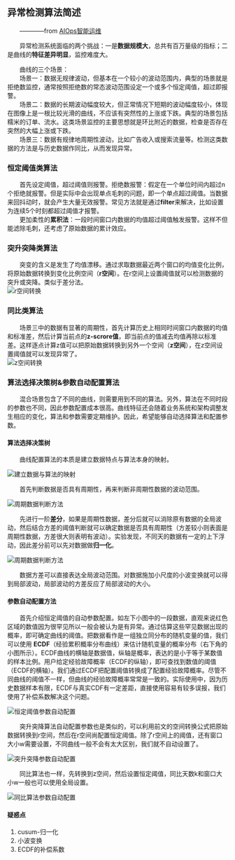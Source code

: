 ## 异常检测算法简述

　　————from [AIOps智能运维](https://mp.weixin.qq.com/s?__biz=MzUyMzA3MTY1NA==&mid=2247483953&idx=1&sn=a259fb48ac9fc097a95eee470f02cf13&chksm=f9c37bf8ceb4f2ee09d9dec2b15774a3686739812b76204ca5a8806189d74871434f63594011&mpshare=1&scene=1&srcid=0303RoucAK0617LdY1jGAuHj#rd)

　　异常检测系统面临的两个挑战：一是**数据规模大**，总共有百万量级的指标；二是曲线的**特征差异明显**，监控难度大。

　　曲线的三个场景：  
　　场景一：数据无规律波动，但基本在一个较小的波动范围内，典型的场景就是拒绝数监控，通常按照拒绝数的常态波动范围设定一个或多个恒定阈值，超过即报警。  
　　场景二：数据的长期波动幅度较大，但正常情况下短期的波动幅度较小，体现在图像上是一根比较光滑的曲线，不应该有突然性的上涨或下跌。典型的场景包括糯米的订单、流水。这类场景监控的主要思想就是环比附近的数据，检查是否存在突然的大幅上涨或下跌。  
　　场景三：数据有规律地周期性波动，比如广告收入或搜索流量等。检测这类数据的方法是与历史数据作同比，从而发现异常。

### 恒定阈值类算法

　　首先设定阈值，超过阈值则报警。拒绝数报警：假定在一个单位时间内超过n个拒绝就报警。但是实际中会出现单点毛刺的问题，即一个单点超过阈值。当数据来回抖动时，就会产生大量无效报警。常见方法就是通过**filter**来解决，比如设置为连续5个时刻都超过阈值才报警。  
　　更加柔性的**累积法**：一段时间窗口内数据的均值超过阈值触发报警。这样不但能滤除毛刺，还考虑了原始数据的累计效应。

### 突升突降类算法

　　突变的含义是发生了均值漂移。通过求取数据最近两个窗口的均值变化比例，将原始数据转换到变化比例空间（**r空间**）。在r空间上设置阈值就可以检测数据的突升或突降。类似于差分法。  
![r空间转换](imgs/640.webp)


### 同比类算法

　　场景三中的数据有显著的周期性，首先计算历史上相同时间窗口内数据的均值和标准差，然后计算当前点的**z-scrore值**，即当前点的值减去均值再除以标准差。这样逐点计算z值可以把原始数据转换到另外一个空间（**z空间**），在z空间设置阈值就可以发现异常了。  
![z空间转换](imgs/641.webp)

### 算法选择决策树&参数自动配置算法

　　混合场景包含了不同的曲线，则需要用到不同的算法。另外，算法在不同时段的参数也不同，因此参数配置成本很高。曲线特征还会随着业务系统和架构调整发生相应的变化，算法和参数需要定期维护。因此，希望能够自动选择算法和配置参数。

#### 算法选择决策树

　　曲线配置算法的本质是建立数据特点与算法本身的映射。

![建立数据与算法的映射](imgs/643.webp)

　　首先判断数据是否具有周期性，再来判断非周期性数据的波动范围。

![周期数据判断方法](imgs/642.webp)

　　先进行一阶**差分**，如果是周期性数据，差分后就可以消除原有数据的全局波动，然后结合方差的阈值判断就可以确定数据是否具有周期性（方差较小则表面是周期性数据，方差很大则表明有波动）。实验发现，不同天的数据有一定的上下浮动，因此差分前可以先对数据做**归一化**。

![周期数据判断方法](imgs/644.webp)

　　数据方差可以直接表达全局波动范围。对数据施加小尺度的小波变换就可以得到局部波动，局部波动的方差反应了局部波动的大小。

#### 参数自动配置方法

　　首先介绍恒定阈值的自动参数配置。如左下小图中的一段数据，直观来说红色区域的数值因为很罕见所以一般会被认为是有异常。通过估算这些罕见数据出现的概率，即可确定曲线的阈值。把数据看作是一组独立同分布的随机变量的值，我们可以使用 **ECDF**（经验累积概率分布曲线）来估计随机变量的概率分布（右下角的小图所示）。ECDF曲线的横轴是数据值，纵轴是概率，表达的是小于等于某数值的样本比例。用户给定经验故障概率（ECDF的纵轴），即可查找到数值的阈值（ECDF的横轴）。我们通过ECDF把配置阈值转换成了配置经验故障概率。尽管不同曲线的阈值不一样，但曲线的经验故障概率常常是一致的。实际使用中，因为历史数据样本有限，ECDF与真实CDF有一定差距，直接使用容易有较多误报，我们使用了补偿系数解决这个问题。

![恒定阈值参数自动配置](imgs/645.webp)

　　突升突降算法自动配置参数也是类似的，可以利用前文的空间转换公式把原始数据转换到r空间，然后在r空间尚配置恒定阈值。除了r空间上的阈值，还有窗口大小w需要设置，不同曲线一般不会有太大区别，我们就不自动设置了。

![突升突降参数自动配置](imgs/646.webp)

　　同比算法也一样，先转换到z空间，然后设置恒定阈值，同比天数k和窗口大小w一般也可以使用全局设置。

![同比算法参数自动配置](imgs/647.webp)


#### 疑惑点

1. cusum-归一化
2. 小波变换
3. ECDF的补偿系数